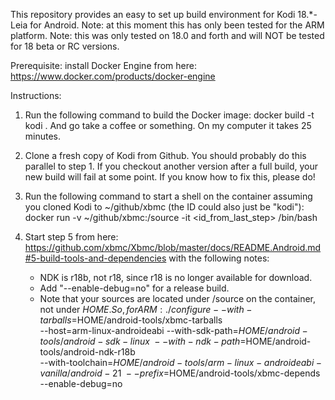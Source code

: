 This repository provides an easy to set up build environment for Kodi 18.*-Leia for Android.
Note: at this moment this has only been tested for the ARM platform.
Note: this was only tested on 18.0 and forth and will NOT be tested for 18 beta or RC versions.

Prerequisite: install Docker Engine from here:
https://www.docker.com/products/docker-engine

Instructions:
1. Run the following command to build the Docker image:
   docker build -t kodi .
   And go take a coffee or something. On my computer it takes 25 minutes.

2. Clone a fresh copy of Kodi from Github. You should probably do this parallel to step 1.
   If you checkout another version after a full build, your new build will fail at some point.
   If you know how to fix this, please do!

3. Run the following command to start a shell on the container assuming you cloned Kodi to
   ~/github/xbmc (the ID could also just be "kodi"):
   docker run -v ~/github/xbmc:/source -it <id_from_last_step> /bin/bash

4. Start step 5 from here:
   https://github.com/xbmc/Xbmc/blob/master/docs/README.Android.md#5-build-tools-and-dependencies
   with the following notes:
   - NDK is r18b, not r18, since r18 is no longer available for download.
   - Add "--enable-debug=no" for a release build.
   - Note that your sources are located under /source on the container, not under $HOME.
   So, for ARM:
   ./configure --with-tarballs=$HOME/android-tools/xbmc-tarballs \
       --host=arm-linux-androideabi --with-sdk-path=$HOME/android-tools/android-sdk-linux \
       --with-ndk-path=$HOME/android-tools/android-ndk-r18b \
       --with-toolchain=$HOME/android-tools/arm-linux-androideabi-vanilla/android-21 \
       --prefix=$HOME/android-tools/xbmc-depends --enable-debug=no

